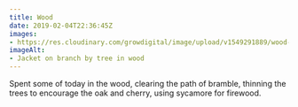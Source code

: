 ```yaml
---
title: Wood
date: 2019-02-04T22:36:45Z
images: 
- https://res.cloudinary.com/growdigital/image/upload/v1549291889/wood-FA80A986.jpg
imageAlt: 
- Jacket on branch by tree in wood
---
```


Spent some of today in the wood, clearing the path of bramble, thinning the trees to encourage the oak and cherry, using sycamore for firewood.
